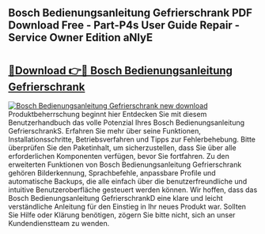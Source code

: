 ## Bosch Bedienungsanleitung Gefrierschrank PDF Download Free - Part-P4s User Guide Repair - Service Owner Edition aNlyE

# <h2><a href="http://df41w20.blite.top/?on=Bosch+Bedienungsanleitung+Gefrierschrank">🔗Download 👉🔴 Bosch Bedienungsanleitung Gefrierschrank</a></h2>

[![Bosch Bedienungsanleitung Gefrierschrank new download](https://i.imgur.com/lujVjoI.png)](http://df41w20.blite.top/?on=Bosch+Bedienungsanleitung+Gefrierschrank)
Produktbeherrschung beginnt hier Entdecken Sie mit diesem Benutzerhandbuch das volle Potenzial Ihres Bosch Bedienungsanleitung GefrierschrankS. Erfahren Sie mehr über seine Funktionen, Installationsschritte, Betriebsverfahren und Tipps zur Fehlerbehebung. Bitte überprüfen Sie den Paketinhalt, um sicherzustellen, dass Sie über alle erforderlichen Komponenten verfügen, bevor Sie fortfahren. Zu den erweiterten Funktionen von Bosch Bedienungsanleitung Gefrierschrank gehören Bilderkennung, Sprachbefehle, anpassbare Profile und automatische Backups, die alle einfach über die benutzerfreundliche und intuitive Benutzeroberfläche gesteuert werden können. Wir hoffen, dass das Bosch Bedienungsanleitung GefrierschrankD eine klare und leicht verständliche Anleitung für den Einstieg in Ihr neues Produkt war. Sollten Sie Hilfe oder Klärung benötigen, zögern Sie bitte nicht, sich an unser Kundendienstteam zu wenden.
